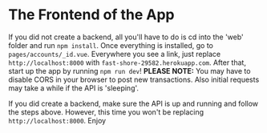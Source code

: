 # The Frontend of the App

If you did not create a backend, all you'll have to do is cd into the 'web' folder and run `npm install`. Once everything is installed, go to `pages/accounts/_id.vue`. Everywhere you see a link, just replace `http://localhost:8000` with `fast-shore-29582.herokuapp.com`. After that, start up the app by running `npm run dev`! 
**PLEASE NOTE:** You may have to disable CORS in your browser to post new transactions. Also initial requests may take a while if the API is 'sleeping'.

If you did create a backend, make sure the API is up and running and follow the steps above. However, this time you won't be replacing `http://localhost:8000`. Enjoy